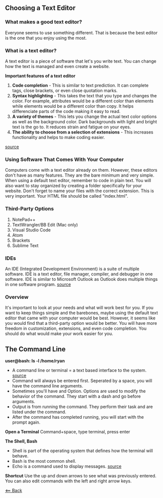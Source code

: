 ## Choosing a Text Editor

### What makes a good text editor?
Everyone seems to use something different. That is because the best editor is the one that you enjoy using the most. 

### What is a text editor?
A text editor is a piece of software that let's you write text. You can change how the text is managed and even create a website.

**Important features of a text editor**
1. **Code completion** - This is similar to text prediction. It can complete tags, close brackets, or even close quotation marks.
1. **Syntax highlighting** - This takes the text that you type and changes the color. For example, attributes would be a different color than elements while elements would be a different color than copy. It helps differenciate parts of the code making it easy to read.
1. **A variety of themes** - This lets you change the actual text color options as well as the background color. Dark backgrounds with light and bright text is the go to. It reduces strain and fatigue on your eyes.
1. **The ability to choose from a selection of extensions** - This increases functionality and helps to make coding easier.

[source](https://codefellows.github.io/code-102-guide/curriculum/class-02/Choosing-A-Text-Editor--The-Older-Coder.pdf)

### Using Software That Comes With Your Computer
Computers come with a text editor already on them. However, these editors don't have as many features. They are the bare minimum and very simple. When using a default text editor, remember to code in plain text. You will also want to stay organized by creating a folder specifically for your website. Don't forget to name your files with the correct extension. This is very important. Your HTML file should be called "index.html".

### Third-Party Options
1. NotePad++
1. TextWrangler/BB Edit (Mac only)
1. Visual Studio Code
1. Atom
1. Brackets
1. Sublime Text

### IDEs
An IDE (Integrated Development Environment) is a suite of multiple software. IDE is a text editor, file manager, compiler, and debugger in one software. IDE is similar to Microsoft Outlook as Outlook does multiple things in one software program. [source](https://codefellows.github.io/code-102-guide/curriculum/class-02/Choosing-A-Text-Editor--The-Older-Coder.pdf)

### Overview
It's important to look at your needs and what will work best for you. If you want to keep things simple and the barebones, maybe using the default text editor that came with your computer would be best. However, it seems like you would find that a third-party option would be better. You will have more freedom in customization, extensions, and even code completion. You should do what would make your work easier for you.


## The Command Line
**user@bash: ls -l /home/ryan**
- A command line or terminal = a text based interface to the system. [source](https://ryanstutorials.net/linuxtutorial/commandline.php)
- Command will always be entered first. Seperated by a space, you will have the command line arguments.
- Sometimes you'll have and Option. Options are used to modify the behavior of the command. They start with a dash and go before arguments.
- Output is from running the command. They perform their task and are listed under the command.
- After the command has completed running, you will start with the prompt again.

**Open a Terminal** Command+space, type terminal, press enter

**The Shell, Bash**
- Shell is part of the operating system that defines how the terminal will behave. 
- Bash is the most common shell.
- Echo is a command used to display messages.
[source](https://ryanstutorials.net/linuxtutorial/commandline.php)

**Shortcut** Use the up and down arrows to see what was previously entered. You can also edit commands with the left and right arrow keys.



[<== Back](README.md)
